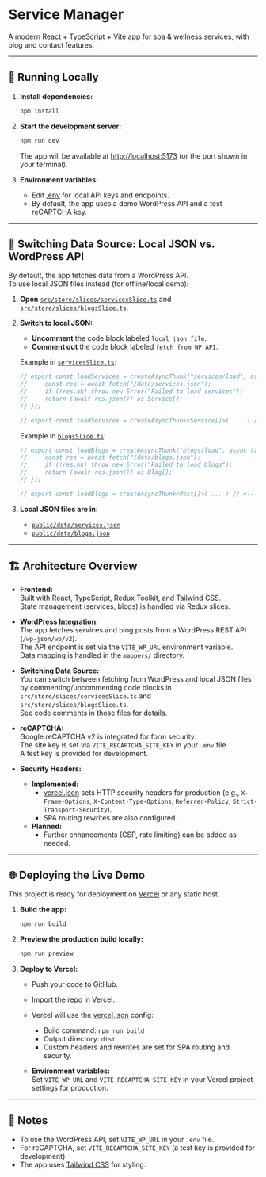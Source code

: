 # Service Manager

A modern React + TypeScript + Vite app for spa & wellness services, with blog and contact features.

---

## 🚀 Running Locally

1. **Install dependencies:**
   ```sh
   npm install
   ```

2. **Start the development server:**
   ```sh
   npm run dev
   ```
   The app will be available at [http://localhost:5173](http://localhost:5173) (or the port shown in your terminal).

3. **Environment variables:**
   - Edit [.env](.env) for local API keys and endpoints.
   - By default, the app uses a demo WordPress API and a test reCAPTCHA key.

---

## 🔄 Switching Data Source: Local JSON vs. WordPress API

By default, the app fetches data from a WordPress API.  
To use local JSON files instead (for offline/local demo):

1. **Open** [`src/store/slices/servicesSlice.ts`](src/store/slices/servicesSlice.ts) and [`src/store/slices/blogsSlice.ts`](src/store/slices/blogsSlice.ts).

2. **Switch to local JSON:**
   - **Uncomment** the code block labeled `local json file`.
   - **Comment out** the code block labeled `fetch from WP API`.

   Example in [`servicesSlice.ts`](src/store/slices/servicesSlice.ts):
   ```ts
   // export const loadServices = createAsyncThunk("services/load", async () => {
   //     const res = await fetch("/data/services.json");
   //     if (!res.ok) throw new Error("Failed to load services");
   //     return (await res.json()) as Service[];
   // });

   // export const loadServices = createAsyncThunk<Service[]>( ... ) // <-- comment this out
   ```

   Example in [`blogsSlice.ts`](src/store/slices/blogsSlice.ts):
   ```ts
   // export const loadBlogs = createAsyncThunk("blogs/load", async () => {
   //     const res = await fetch("/data/blogs.json");
   //     if (!res.ok) throw new Error("Failed to load blogs");
   //     return (await res.json()) as Blog[];
   // });

   // export const loadBlogs = createAsyncThunk<Post[]>( ... ) // <-- comment this out
   ```

3. **Local JSON files are in:**
   - [`public/data/services.json`](public/data/services.json)
   - [`public/data/blogs.json`](public/data/blogs.json)

---

## 🏗️ Architecture Overview

- **Frontend:**  
  Built with React, TypeScript, Redux Toolkit, and Tailwind CSS.  
  State management (services, blogs) is handled via Redux slices.

- **WordPress Integration:**  
  The app fetches services and blog posts from a WordPress REST API (`/wp-json/wp/v2`).  
  The API endpoint is set via the `VITE_WP_URL` environment variable.  
  Data mapping is handled in the `mappers/` directory.

- **Switching Data Source:**  
  You can switch between fetching from WordPress and local JSON files by commenting/uncommenting code blocks in `src/store/slices/servicesSlice.ts` and `src/store/slices/blogsSlice.ts`.  
  See code comments in those files for details.

- **reCAPTCHA:**  
  Google reCAPTCHA v2 is integrated for form security.  
  The site key is set via `VITE_RECAPTCHA_SITE_KEY` in your `.env` file.  
  A test key is provided for development.

- **Security Headers:**  
  - **Implemented:**  
    - [vercel.json](vercel.json) sets HTTP security headers for production (e.g., `X-Frame-Options`, `X-Content-Type-Options`, `Referrer-Policy`, `Strict-Transport-Security`).
    - SPA routing rewrites are also configured.
  - **Planned:**  
    - Further enhancements (CSP, rate limiting) can be added as needed.

---

## 🌐 Deploying the Live Demo

This project is ready for deployment on [Vercel](https://vercel.com/) or any static host.

1. **Build the app:**
   ```sh
   npm run build
   ```

2. **Preview the production build locally:**
   ```sh
   npm run preview
   ```

3. **Deploy to Vercel:**
   - Push your code to GitHub.
   - Import the repo in Vercel.
   - Vercel will use the [vercel.json](vercel.json) config:
     - Build command: `npm run build`
     - Output directory: `dist`
     - Custom headers and rewrites are set for SPA routing and security.

   - **Environment variables:**  
     Set `VITE_WP_URL` and `VITE_RECAPTCHA_SITE_KEY` in your Vercel project settings for production.

---

## 📝 Notes

- To use the WordPress API, set `VITE_WP_URL` in your `.env` file.
- For reCAPTCHA, set `VITE_RECAPTCHA_SITE_KEY` (a test key is provided for development).
- The app uses [Tailwind CSS](https://tailwindcss.com/) for styling.
